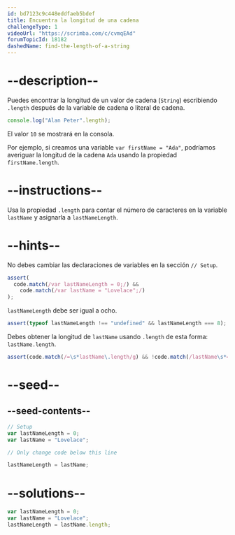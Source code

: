 ```yaml
---
id: bd7123c9c448eddfaeb5bdef
title: Encuentra la longitud de una cadena
challengeType: 1
videoUrl: "https://scrimba.com/c/cvmqEAd"
forumTopicId: 18182
dashedName: find-the-length-of-a-string
---
```


# --description--

Puedes encontrar la longitud de un valor de cadena (`String`) escribiendo `.length` después de la variable de cadena o literal de cadena.

```js
console.log("Alan Peter".length);
```

El valor `10` se mostrará en la consola.

Por ejemplo, si creamos una variable `var firstName = "Ada"`, podríamos averiguar la longitud de la cadena `Ada` usando la propiedad `firstName.length`.

# --instructions--

Usa la propiedad `.length` para contar el número de caracteres en la variable `lastName` y asignarla a `lastNameLength`.

# --hints--

No debes cambiar las declaraciones de variables en la sección `// Setup`.

```js
assert(
  code.match(/var lastNameLength = 0;/) &&
    code.match(/var lastName = "Lovelace";/)
);
```

`lastNameLength` debe ser igual a ocho.

```js
assert(typeof lastNameLength !== "undefined" && lastNameLength === 8);
```

Debes obtener la longitud de `lastName` usando `.length` de esta forma: `lastName.length`.

```js
assert(code.match(/=\s*lastName\.length/g) && !code.match(/lastName\s*=\s*8/));
```

# --seed--

## --seed-contents--

```js
// Setup
var lastNameLength = 0;
var lastName = "Lovelace";

// Only change code below this line

lastNameLength = lastName;
```

# --solutions--

```js
var lastNameLength = 0;
var lastName = "Lovelace";
lastNameLength = lastName.length;
```
